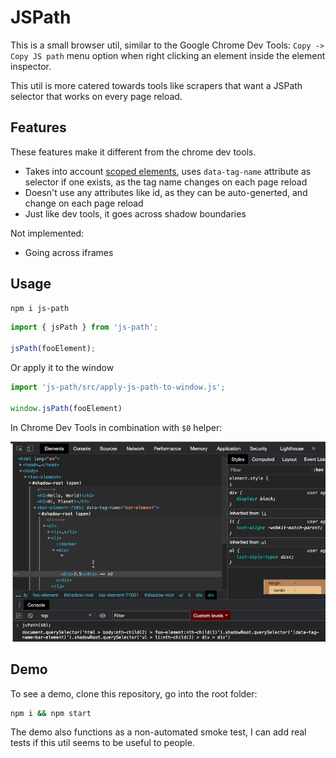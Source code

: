 # JSPath

This is a small browser util, similar to the Google Chrome Dev Tools: `Copy -> Copy JS path` menu option when right clicking an element inside the element inspector.

This util is more catered towards tools like scrapers that want a JSPath selector that works on every page reload.

## Features

These features make it different from the chrome dev tools.

- Takes into account [scoped elements](https://open-wc.org/docs/development/scoped-elements), uses `data-tag-name` attribute as selector if one exists, as the tag name changes on each page reload
- Doesn't use any attributes like id, as they can be auto-generted, and change on each page reload
- Just like dev tools, it goes across shadow boundaries

Not implemented:

- Going across iframes

## Usage

```sh
npm i js-path
```

```js
import { jsPath } from 'js-path';

jsPath(fooElement);
```

Or apply it to the window

```js
import 'js-path/src/apply-js-path-to-window.js';

window.jsPath(fooElement)
```

In Chrome Dev Tools in combination with `$0` helper:

![Screenshot using $0 helper](./screenshot.png)

## Demo

To see a demo, clone this repository, go into the root folder:

```sh
npm i && npm start
```

The demo also functions as a non-automated smoke test, I can add real tests if this util seems to be useful to people.
